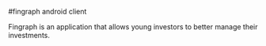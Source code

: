 #fingraph android client 

Fingraph is an application that allows young investors to better manage their investments. 
